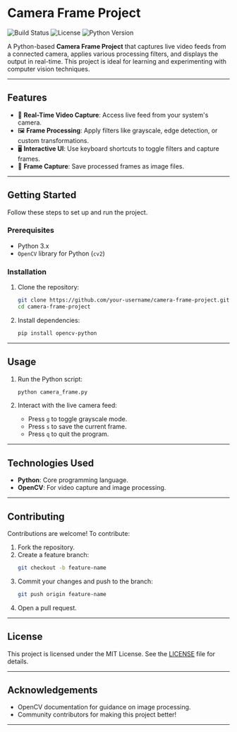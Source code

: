 
# **Camera Frame Project**  
![Build Status](https://img.shields.io/badge/build-passing-brightgreen) ![License](https://img.shields.io/badge/license-MIT-blue) ![Python Version](https://img.shields.io/badge/python-3.x-yellow)

A Python-based **Camera Frame Project** that captures live video feeds from a connected camera, applies various processing filters, and displays the output in real-time. This project is ideal for learning and experimenting with computer vision techniques.

---

## **Features**  
- 🎥 **Real-Time Video Capture**: Access live feed from your system's camera.  
- 🖼️ **Frame Processing**: Apply filters like grayscale, edge detection, or custom transformations.  
- 🖥️ **Interactive UI**: Use keyboard shortcuts to toggle filters and capture frames.  
- 💾 **Frame Capture**: Save processed frames as image files.  

---

## **Getting Started**  
Follow these steps to set up and run the project.

### **Prerequisites**  
- Python 3.x  
- `OpenCV` library for Python (`cv2`)  

### **Installation**  
1. Clone the repository:  
   ```bash
   git clone https://github.com/your-username/camera-frame-project.git
   cd camera-frame-project
   ```

2. Install dependencies:  
   ```bash
   pip install opencv-python
   ```

---

## **Usage**  
1. Run the Python script:  
   ```bash
   python camera_frame.py
   ```

2. Interact with the live camera feed:  
   - Press `g` to toggle grayscale mode.    
   - Press `s` to save the current frame.  
   - Press `q` to quit the program.  

---

## **Technologies Used**  
- **Python**: Core programming language.  
- **OpenCV**: For video capture and image processing.  

---

## **Contributing**  
Contributions are welcome! To contribute:  
1. Fork the repository.  
2. Create a feature branch:  
   ```bash
   git checkout -b feature-name
   ```
3. Commit your changes and push to the branch:  
   ```bash
   git push origin feature-name
   ```
4. Open a pull request.  

---

## **License**  
This project is licensed under the MIT License. See the [LICENSE](LICENSE) file for details.

---

## **Acknowledgements**  
- OpenCV documentation for guidance on image processing.  
- Community contributors for making this project better!  

---

